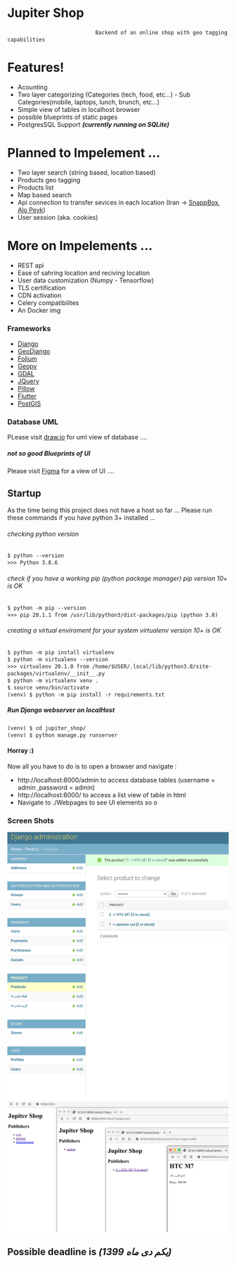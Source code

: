 # Jupiter Shop

                                Backend of an online shop with geo tagging capabilities

# Features!

  - Acounting
  - Two layer categorizing (Categories (tech, food, etc...) - Sub Categories(mobile, laptops, lunch, brunch, etc...)
  - Simple view of tables in localhost browser
  - possible blueprints of static pages
  - PostgresSQL Support  ***(currently running on SQLite)***

# Planned to Impelement ...
  - Two layer search (string based, location based)
  - Products geo tagging
  - Products list
  - Map based search
  - Api connection to transfer sevices in each location (Iran -> [SnappBox](https://snapp-box.com/), [Alo Peyk](https://alopeyk.com/))
  - User session (aka. cookies)
 

# More on Impelements ...
 - REST api 
 - Ease of sahring location and reciving location
 - User data customization (Numpy - Tensorflow)
 - TLS certification
 - CDN activation
 - Celery compatibilites
 - An Docker img


  
### Frameworks
  - [Django](https://www.djangoproject.com/)
  - [GeoDjango](https://docs.djangoproject.com/en/3.1/ref/contrib/gis/)
  - [Folium](https://pypi.org/project/folium/)
  - [Geopy](https://geopy.readthedocs.io/)
  - [GDAL](https://gdal.org/)
  - [JQuery](https://jquery.com/)
  - [Pillow](https://pypi.org/project/Pillow/)
  - [Flutter](https://flutter.dev/)          
  - [PostGIS](https://postgis.net/)
   
### Database UML
PLease visit [draw.io](https://drive.google.com/file/d/14R0g7Brj5t1caZul5YIUCOl-7HmGmGiq/view?usp=sharing) for uml view of database ....

##### not so good Blueprints of UI
Please visit [Figma](https://www.figma.com/file/tgrmOtdWLUeY2xr4ENFqUF/Jupiter-Shop-Proto-type-....?node-id=123%3A80) for a view of UI ....

## Startup
As the time being this project does not have a host so far ...
Please run these commands if you have python 3+ installed ...

###### checking python version
    $ python --version 
    >>> Python 3.8.6
###### check if you have a working pip (python package manager) pip version 10+ is OK
    $ python -m pip --version
    >>> pip 20.1.1 from /usr/lib/python3/dist-packages/pip (python 3.8)
###### creating a virtual enviroment for your system  virtualenv version 10+ is OK
    $ python -m pip install virtualenv
    $ python -m virtualenv --version
    >>> virtualenv 20.1.0 from /home/$USER/.local/lib/python3.8/site-packages/virtualenv/__init__.py
    $ python -m virtualenv venv .
    $ source venv/bin/activate
    (venv) $ python -m pip install -r requirements.txt
    
##### Run Django webserver on localHost
    (venv) $ cd jupiter_shop/
    (venv) $ python manage.py runserver

#### Horray :) 
Now all you have to do is to open a browser and navigate :
  - http://localhost:8000/admin  to access database tables (username = admin ,password = admin)
  - http://localhost:8000/  to access a list view of table in html
  - Navigate to ./Webpages to see UI elements so o

### Screen Shots
![Screenshot](Screenshots/admin_page.png)
![Screenshot](Screenshots/simple_list_view.png)
## Possible deadline is ***(یکم دی ماه 1399)***
